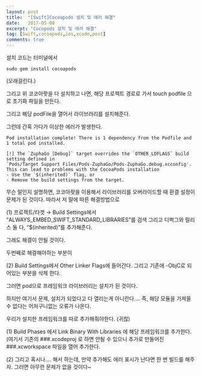 ```yaml
---
layout: post
title:  "[Swift]Cocoapods 설치 및 에러 해결"
date:   2017-05-08
excerpt: "Cocopods 설치 및 에러 해결"
tag: [Swift,cocoapods,ios,xcode,post]
comments: true
---
```


설치 코드는 터미널에서

```
sudo gem install cocoapods
```

(오래걸린다.)

그리고 위 코코아팟을 다 설치하고 나면, 해당 프로젝트 경로로 가서
touch podfile
으로 초기화 파일을 만든다.

그리고 해당 podFile을 열어서 라이브러리를 설치해준다.

그런데 간혹 가다가 이상한 에러가 발생한다.

```
Pod installation complete! There is 1 dependency from the Podfile and 1 total pod installed.

[!] The `ZuphaGo [Debug]` target overrides the `OTHER_LDFLAGS` build setting defined in 
`Pods/Target Support Files/Pods-ZuphaGo/Pods-ZuphaGo.debug.xcconfig'. 
This can lead to problems with the CocoaPods installation 
- Use the `$(inherited)` flag, or 
- Remove the build settings from the target.

```

무슨 말인지 설명하면, 코코아팟을 이용해서 라이브러리를 오버라이드할 때 환결 설정이 문제가 된 것이다.
따라서 저 말에 따른 해결방법으로

(1) 프로젝트/타겟 → Build Settings에서 “ALWAYS_EMBED_SWIFT_STANDARD_LIBRARIES”를 검색
그리고 디벅그와 릴리스 둘 다, “$(inherited)”를 추가해준다.

그래도 해결이 안될 것이다.

두번째로 해결해야하는 부분이

(2) Build Settings에서 Other Linker Flags에 들어간다. 그리고 기존에 -ObjC로 되어있는  부분을 삭제 한다.


그러면 pod으로 프레임워크 라이브러리는 설치가 된 것이다.


하지만 여기서 문제, 설치가 되었다고 다 열리는게 아니란다....
즉, 해당 모듈을 가져올 수 없다는 어처구니없는 오류가 나온다.

우리가 설치한 프레임워크를 따로 추가해줘야한다. (귀찮)

(1) Build Phases 에서  Link Binary With Libraries 에 해당 프레임워크를 추가한다. (여기서 기존의 ###.xcodeproj 로 하면 안될 수 있으니 추가로 만들어진 ###.xcworkspace 파일을 열어 추가한다.

(2) 그리고 혹시나.... 해서 하는데, 만약 추가해도 에러 표시가 난다면 한 번 빌드를 해주자. 그러면 아무런 문제가 없을 것이다~

